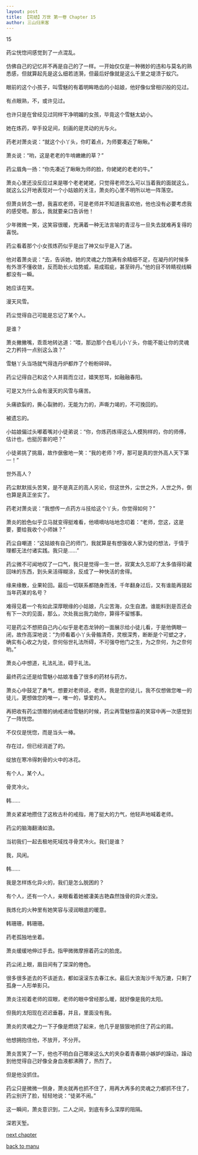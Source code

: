 ```yaml
---
layout: post
title: 【完结】万世 第一卷 Chapter 15
author: 三山归来客
---
```




15<br><br> 药尘恍惚间感觉到了一点混乱。<br><br> 仿佛自己的记忆并不再是自己的了一样。一开始仅仅是一种微妙的违和与莫名的熟悉感，但就算起先是这么细若涟漪，但最后好像就是这么千里之堤溃于蚁穴。<br><br> 眼前的这个小孩子，叫雪魅的有着明眸皓齿的小姑娘，他好像似曾相识般的见过。<br><br> 有点眼熟，不，或许见过。<br><br> 也许只是在曾经见过同样干净明媚的女孩，毕竟这个雪魅太幼小。<br><br> 她在炼药，举手投足间，刻画的是灵动的光与火。<br><br> 药老对萧炎说：“就这个小丫头，你盯着点，为师要凑近了瞅瞅。”<br><br> 萧炎说：“哟，这是老老的牛啃嫩嫩的草？”<br><br> 药尘眉角一扬：“你先凑近了瞅瞅为师的脸，你姥姥的老老的牛。”<br><br> 萧炎心里还没反应过来是哪个老老姥姥，只觉得老师怎么可以当着我的面就这么，就这么公开地表现对一个小姑娘的关注，萧炎的心里不明所以地一阵落空。<br><br> 但萧炎转念一想，我喜欢老师，可是老师并不知道我喜欢他，他也没有必要考虑我的感受嗯。那么，我就要亲口告诉他！<br><br> 少年微微一笑，这笑容很暖，充满着一种无法言喻的青涩与一旦失去就难再复得的喜悦。<br><br> 药尘看着那个小女孩炼药似乎是出了神又似乎是入了迷。<br><br> 他对着萧炎说：“去，告诉她，她的灵魂之力饱满有余精细不足，在凝丹的时候多有外泄不懂收敛，反而助长火焰势威，易成瑕疵，甚至碎丹。”他的目不转睛视线瞬都没有一瞬。<br><br> 她应该在笑。<br><br> 漫天风雪。<br><br> 药尘觉得自己可能是忘记了某个人。<br><br> 是谁？<br><br> 萧炎撇撇嘴，乖乖地转达道：“喂，那边那个白毛儿小丫头，你能不能让你的灵魂之力矜持一点别这么浪？”<br><br> 雪魅丫头当场就气得连丹炉都炸了个粉粉碎碎。<br><br> 药尘记得自己和这个人并肩而立过，嬉笑怒骂，如融融春阳。<br><br> 可是又为什么会有漫天的风雪与痛苦。<br><br> 头痛欲裂的，撕心裂肺的，无能为力的，声嘶力竭的，不可挽回的。<br><br> 被遗忘的。<br><br> 小姑娘偏过头嘟着嘴对小徒弟说：“你，你炼药炼得这么人模狗样的，你的师傅，估计也，也挺厉害的吧？”<br><br> 小徒弟挑了挑眉，故作倨傲地一笑：“我的老师？哼，那可是真的世外高人天下第一！”<br><br> 世外高人？<br><br> 药尘默默摇头苦笑，是不是真正的高人另论，但这世外，尘世之外，人世之外，倒也算是真正坐实了。<br><br> 药老对萧炎说：“我想传一点药方斗技给这个丫头，你觉得如何？”<br><br> 萧炎的脸色似乎立马就变得挺难看，他嘀嘀咕咕地念叨着：“老师，您这，这是要，要给我收个小师妹？”<br><br> 药尘自嘲道：“这姑娘有自己的师门，我就算是有想强收人家为徒的想法，于情于理都无法付诸实践。我只是……”<br><br> 药尘微不可闻地叹了一口气，我只是觉得一生一世，寂寞太久忘却了太多值得珍藏回味的东西，到头来活得糊涂，反成了一种快活的舍得。<br><br> 缘来缘散，业果轮回。最后一切联系都随身而浅，千年翻身过后，又有谁能再提起当年药某的名号？<br><br> 难得见着一个有如此深厚眼缘的小姑娘，凡尘苦海，众生自渡。谁能料到是否还会有下一次的见面，那么，次处我出我力助你，算得不留憾事。<br><br> 可是药尘不想把自己内心似乎是老态龙钟的一面展示给小徒儿看，于是他俩眼一闭，故作高深地说：“为师看着小丫头骨骼清奇，灵根深秀，断断是个可塑之才，确实有心收之为徒，奈何俗世礼法所碍，不可强夺他门之生，为之奈何，为之奈何哟。”<br><br> 萧炎心中想道，礼法礼法，碍于礼法。<br><br> 最终药尘还是给雪魅小姑娘准备了很多的药材与药方。<br><br> 萧炎心中鼓足了勇气，想要对老师说，老师，我是您的徒儿，我不仅想做您唯一的徒儿，更想做您的唯一，唯一的，挚爱的人。<br><br> 再把收有药尘馈赠的纳戒递给雪魅的时候，药尘再雪魅惊喜的笑容中再一次感觉到了一阵恍惚。<br><br> 不仅仅是恍惚，而是当头一棒。<br><br> 存在过，但已经消逝了的。<br><br> 绽放在寒冷得刺骨的火中的冰花。<br><br> 有个人，某个人。<br><br> 骨灵冷火。<br><br> 韩……<br><br> 萧炎紧紧地攒住了这枚古朴的戒指，用了挺大的力气，他轻声地喊着老师。<br><br> 药尘的脑海翻涌如浪。<br><br> 当初我们一起去极地死域找寻骨灵冷火。我们是谁？<br><br> 我，风闲。<br><br> 韩……<br><br> 我是怎样炼化异火的，我们是怎么脱困的？<br><br> 有个人，还有一个人，亲眼看着她被凄美古艳森然蚀骨的异火湮没。<br><br> 我炼化的火种里有她笑容与浸润眼底的暖意。<br><br> 韩珊珊，韩珊珊。<br><br> 药老孤独地坐着。<br><br> 萧炎缓缓地伸过手去。指甲微微摩擦着药尘的脸庞。<br><br> 药尘闭上眼，眉目间有了深深的倦色。<br><br> 很多很多逝去的不该逝去，都如滚滚东去春江水。最后大浪淘沙千淘万漉，只剩了孤身一人形单影只。<br><br> 萧炎注视着老师的双眼，老师的眼中曾经那么暖，就好像是我的太阳。<br><br> 但我的太阳现在迟迟垂暮，并且，里面没有我。<br><br> 萧炎的灵魂之力一下子像是燃烧了起来，他几乎是狠狠地抓住了药尘的肩。<br><br> 他想拥抱住他，不放开，不分开。<br><br> 萧炎苦笑了一下，他也不明白自己哪来这么大的夹杂着青春期小嫉妒的躁动，躁动到他觉得自己好像全身血液都沸腾了，热烈了。<br><br> 但是他没抓住。<br><br> 药尘只是微微一侧身，萧炎就再也抓不住了，用再大再多的灵魂之力都抓不住了，药尘别开了脸，轻轻地说：“徒弟不闹。”<br><br> 这一瞬间，萧炎意识到，二人之间，到底有多么深厚的阻隔。<br><br> 深若天堑。

[next chapter](https://allforyanchen.github.io/2020/07/19/post-44-chapter-16.html)

[back to manu](https://allforyanchen.github.io/2020/07/19/post-44.html)
